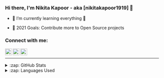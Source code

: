 ### Hi there, I'm Nikita Kapoor - aka [nikitakapoor1919] 👋
<!-- [website] -->
- 🌱 I’m currently learning everything 🤣
<!-- - 👯 I’m looking to collaborate with other content creators -->
- 🥅 2021 Goals: Contribute more to Open Source projects
<!-- - ⚡ Fun fact: I love to draw and play guitar / drums -->

### Connect with me:

[<img align="left" alt="nikitakapoor1919 | YouTube" width="22px" src="https://cdn.exclaimer.com/Handbook%20Images/youtube-icon_24x24.png?_ga=2.92812701.1416856171.1615203982-886522352.1615203982" />][youtube]
[<img align="left" alt="nikitakapoor1919 | Twitter" width="22px" src="https://cdn.exclaimer.com/Handbook%20Images/twitter-icon_square_24x24.png?_ga=2.92812701.1416856171.1615203982-886522352.1615203982" />][twitter]
[<img align="left" alt="nikitakapoor1919 | LinkedIn" width="22px" src="https://cdn.exclaimer.com/Handbook%20Images/linkedin-icon_32x32.png?_ga=2.25629117.1416856171.1615203982-886522352.1615203982" />][linkedin]

<br />

---

<details>
  <summary>:zap: GitHub Stats</summary>

  <img align="left" alt="nikitakapoor1919 GitHub Stats" src="https://github-readme-stats-codestackr.vercel.app/api?username=nikitakapoor1919&show_icons=true&hide_border=true" />
</details>

<details>
  <summary>:zap: Languages Used </summary>
  
  <img align="left" alt="nikitakapoor1919 GitHub Stats" src="https://github-readme-stats.vercel.app/api/top-langs/?username=nikitakapoor1919&layout=compact&bg_color=ffffff&text_color=333333" />
  

</details>

<!-- [website]:  -->
[twitter]: https://twitter.com/nikitakapoor_19
[youtube]: https://www.youtube.com/channel/UCsV0i-gtBA2C0S_JVlEu0mw
[linkedin]: https://www.linkedin.com/in/nikita-kapoor-609813190
